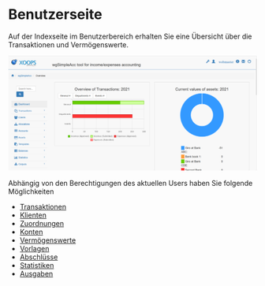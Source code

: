 # Benutzerseite

Auf der Indexseite im Benutzerbereich erhalten Sie eine Übersicht über die Transaktionen und Vermögenswerte.

![Benutzerseite](../../.gitbook/assets/dashboard%20%281%29.png)

Abhängig von den Berechtigungen des aktuellen Users haben Sie folgende Möglichkeiten

* [Transaktionen](transactions.md)
* [Klienten](clients.md)
* [Zuordnungen](allocations.md)
* [Konten](accounts.md)
* [Vermögenswerte](assets.md)
* [Vorlagen](templates.md)
* [Abschlüsse](balances.md)
* [Statistiken](statistics.md)
* [Ausgaben](outputs.md)

